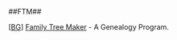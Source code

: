 ##FTM##

\[[BG](SOURCES.md#BG)\]  [Family Tree Maker](http://www.familytreemaker.com/) - A Genealogy Program.
